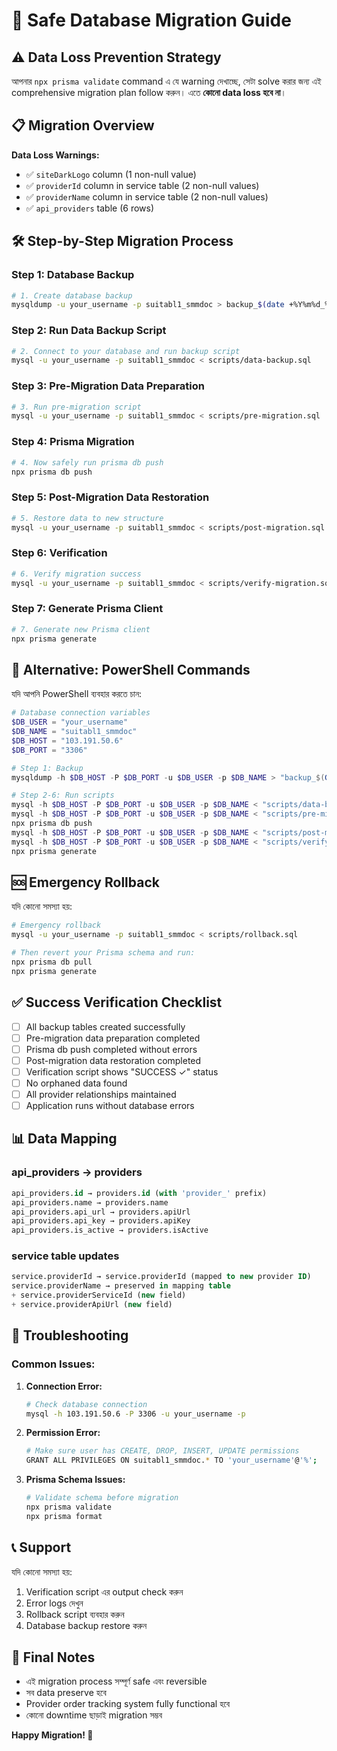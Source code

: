 # 🚀 Safe Database Migration Guide

## ⚠️ Data Loss Prevention Strategy

আপনার `npx prisma validate` command এ যে warning দেখাচ্ছে, সেটা solve করার জন্য এই comprehensive migration plan follow করুন। এতে **কোনো data loss হবে না**।

## 📋 Migration Overview

**Data Loss Warnings:**
- ✅ `siteDarkLogo` column (1 non-null value)
- ✅ `providerId` column in service table (2 non-null values)
- ✅ `providerName` column in service table (2 non-null values)
- ✅ `api_providers` table (6 rows)

## 🛠️ Step-by-Step Migration Process

### Step 1: Database Backup
```bash
# 1. Create database backup
mysqldump -u your_username -p suitabl1_smmdoc > backup_$(date +%Y%m%d_%H%M%S).sql
```

### Step 2: Run Data Backup Script
```bash
# 2. Connect to your database and run backup script
mysql -u your_username -p suitabl1_smmdoc < scripts/data-backup.sql
```

### Step 3: Pre-Migration Data Preparation
```bash
# 3. Run pre-migration script
mysql -u your_username -p suitabl1_smmdoc < scripts/pre-migration.sql
```

### Step 4: Prisma Migration
```bash
# 4. Now safely run prisma db push
npx prisma db push
```

### Step 5: Post-Migration Data Restoration
```bash
# 5. Restore data to new structure
mysql -u your_username -p suitabl1_smmdoc < scripts/post-migration.sql
```

### Step 6: Verification
```bash
# 6. Verify migration success
mysql -u your_username -p suitabl1_smmdoc < scripts/verify-migration.sql
```

### Step 7: Generate Prisma Client
```bash
# 7. Generate new Prisma client
npx prisma generate
```

## 🔄 Alternative: PowerShell Commands

যদি আপনি PowerShell ব্যবহার করতে চান:

```powershell
# Database connection variables
$DB_USER = "your_username"
$DB_NAME = "suitabl1_smmdoc"
$DB_HOST = "103.191.50.6"
$DB_PORT = "3306"

# Step 1: Backup
mysqldump -h $DB_HOST -P $DB_PORT -u $DB_USER -p $DB_NAME > "backup_$(Get-Date -Format 'yyyyMMdd_HHmmss').sql"

# Step 2-6: Run scripts
mysql -h $DB_HOST -P $DB_PORT -u $DB_USER -p $DB_NAME < "scripts/data-backup.sql"
mysql -h $DB_HOST -P $DB_PORT -u $DB_USER -p $DB_NAME < "scripts/pre-migration.sql"
npx prisma db push
mysql -h $DB_HOST -P $DB_PORT -u $DB_USER -p $DB_NAME < "scripts/post-migration.sql"
mysql -h $DB_HOST -P $DB_PORT -u $DB_USER -p $DB_NAME < "scripts/verify-migration.sql"
npx prisma generate
```

## 🆘 Emergency Rollback

যদি কোনো সমস্যা হয়:

```bash
# Emergency rollback
mysql -u your_username -p suitabl1_smmdoc < scripts/rollback.sql

# Then revert your Prisma schema and run:
npx prisma db pull
npx prisma generate
```

## ✅ Success Verification Checklist

- [ ] All backup tables created successfully
- [ ] Pre-migration data preparation completed
- [ ] Prisma db push completed without errors
- [ ] Post-migration data restoration completed
- [ ] Verification script shows "SUCCESS ✓" status
- [ ] No orphaned data found
- [ ] All provider relationships maintained
- [ ] Application runs without database errors

## 📊 Data Mapping

### api_providers → providers
```sql
api_providers.id → providers.id (with 'provider_' prefix)
api_providers.name → providers.name
api_providers.api_url → providers.apiUrl
api_providers.api_key → providers.apiKey
api_providers.is_active → providers.isActive
```

### service table updates
```sql
service.providerId → service.providerId (mapped to new provider ID)
service.providerName → preserved in mapping table
+ service.providerServiceId (new field)
+ service.providerApiUrl (new field)
```

## 🔧 Troubleshooting

### Common Issues:

1. **Connection Error:**
   ```bash
   # Check database connection
   mysql -h 103.191.50.6 -P 3306 -u your_username -p
   ```

2. **Permission Error:**
   ```bash
   # Make sure user has CREATE, DROP, INSERT, UPDATE permissions
   GRANT ALL PRIVILEGES ON suitabl1_smmdoc.* TO 'your_username'@'%';
   ```

3. **Prisma Schema Issues:**
   ```bash
   # Validate schema before migration
   npx prisma validate
   npx prisma format
   ```

## 📞 Support

যদি কোনো সমস্যা হয়:
1. Verification script এর output check করুন
2. Error logs দেখুন
3. Rollback script ব্যবহার করুন
4. Database backup restore করুন

## 🎯 Final Notes

- এই migration process সম্পূর্ণ safe এবং reversible
- সব data preserve হবে
- Provider order tracking system fully functional হবে
- কোনো downtime ছাড়াই migration সম্ভব

**Happy Migration! 🚀**